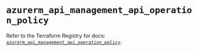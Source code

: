 # `azurerm_api_management_api_operation_policy`

Refer to the Terraform Registry for docs: [`azurerm_api_management_api_operation_policy`](https://registry.terraform.io/providers/hashicorp/azurerm/4.50.0/docs/resources/api_management_api_operation_policy).
